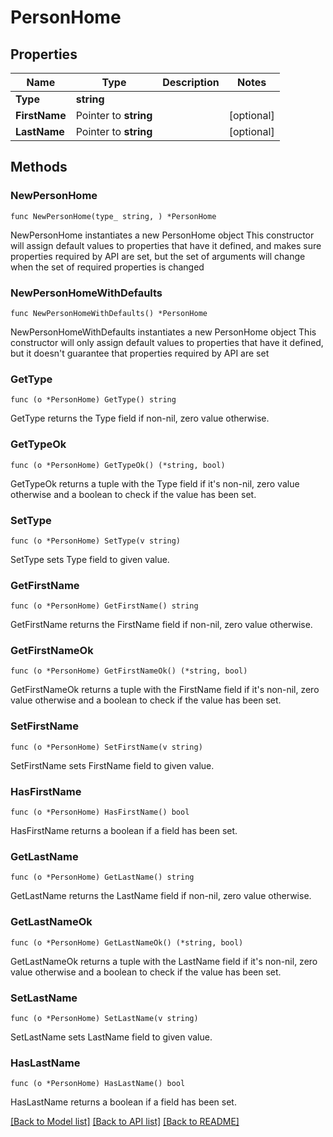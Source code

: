 # PersonHome

## Properties

Name | Type | Description | Notes
------------ | ------------- | ------------- | -------------
**Type** | **string** |  | 
**FirstName** | Pointer to **string** |  | [optional] 
**LastName** | Pointer to **string** |  | [optional] 

## Methods

### NewPersonHome

`func NewPersonHome(type_ string, ) *PersonHome`

NewPersonHome instantiates a new PersonHome object
This constructor will assign default values to properties that have it defined,
and makes sure properties required by API are set, but the set of arguments
will change when the set of required properties is changed

### NewPersonHomeWithDefaults

`func NewPersonHomeWithDefaults() *PersonHome`

NewPersonHomeWithDefaults instantiates a new PersonHome object
This constructor will only assign default values to properties that have it defined,
but it doesn't guarantee that properties required by API are set

### GetType

`func (o *PersonHome) GetType() string`

GetType returns the Type field if non-nil, zero value otherwise.

### GetTypeOk

`func (o *PersonHome) GetTypeOk() (*string, bool)`

GetTypeOk returns a tuple with the Type field if it's non-nil, zero value otherwise
and a boolean to check if the value has been set.

### SetType

`func (o *PersonHome) SetType(v string)`

SetType sets Type field to given value.


### GetFirstName

`func (o *PersonHome) GetFirstName() string`

GetFirstName returns the FirstName field if non-nil, zero value otherwise.

### GetFirstNameOk

`func (o *PersonHome) GetFirstNameOk() (*string, bool)`

GetFirstNameOk returns a tuple with the FirstName field if it's non-nil, zero value otherwise
and a boolean to check if the value has been set.

### SetFirstName

`func (o *PersonHome) SetFirstName(v string)`

SetFirstName sets FirstName field to given value.

### HasFirstName

`func (o *PersonHome) HasFirstName() bool`

HasFirstName returns a boolean if a field has been set.

### GetLastName

`func (o *PersonHome) GetLastName() string`

GetLastName returns the LastName field if non-nil, zero value otherwise.

### GetLastNameOk

`func (o *PersonHome) GetLastNameOk() (*string, bool)`

GetLastNameOk returns a tuple with the LastName field if it's non-nil, zero value otherwise
and a boolean to check if the value has been set.

### SetLastName

`func (o *PersonHome) SetLastName(v string)`

SetLastName sets LastName field to given value.

### HasLastName

`func (o *PersonHome) HasLastName() bool`

HasLastName returns a boolean if a field has been set.


[[Back to Model list]](../README.md#documentation-for-models) [[Back to API list]](../README.md#documentation-for-api-endpoints) [[Back to README]](../README.md)


